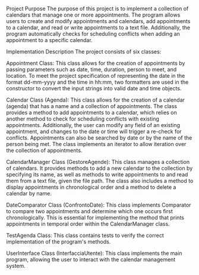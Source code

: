 Project Purpose
The purpose of this project is to implement a collection of calendars that manage one or more appointments. The program allows users to create and modify appointments and calendars, add appointments to a calendar, and read or write appointments to a text file. Additionally, the program automatically checks for scheduling conflicts when adding an appointment to a specific calendar.

Implementation Description
The project consists of six classes:

Appointment Class:
This class allows for the creation of appointments by passing parameters such as date, time, duration, person to meet, and location. To meet the project specification of representing the date in the format dd-mm-yyyy and the time in hh:mm, two formatters are used in the constructor to convert the input strings into valid date and time objects.

Calendar Class (Agenda):
This class allows for the creation of a calendar (agenda) that has a name and a collection of appointments. The class provides a method to add appointments to a calendar, which relies on another method to check for scheduling conflicts with existing appointments. Additionally, the user can modify any field of an existing appointment, and changes to the date or time will trigger a re-check for conflicts. Appointments can also be searched by date or by the name of the person being met. The class implements an iterator to allow iteration over the collection of appointments.

CalendarManager Class (GestoreAgende):
This class manages a collection of calendars. It provides methods to add a new calendar to the collection by specifying its name, as well as methods to write appointments to and read them from a text file, given the file path. The class also includes a method to display appointments in chronological order and a method to delete a calendar by name.

DateComparator Class (ConfrontoDate):
This class implements Comparator<Appuntamento> to compare two appointments and determine which one occurs first chronologically. This is essential for implementing the method that prints appointments in temporal order within the CalendarManager class.

TestAgenda Class:
This class contains tests to verify the correct implementation of the program's methods.

UserInterface Class (InterfacciaUtente):
This class implements the main program, allowing the user to interact with the calendar management system.

